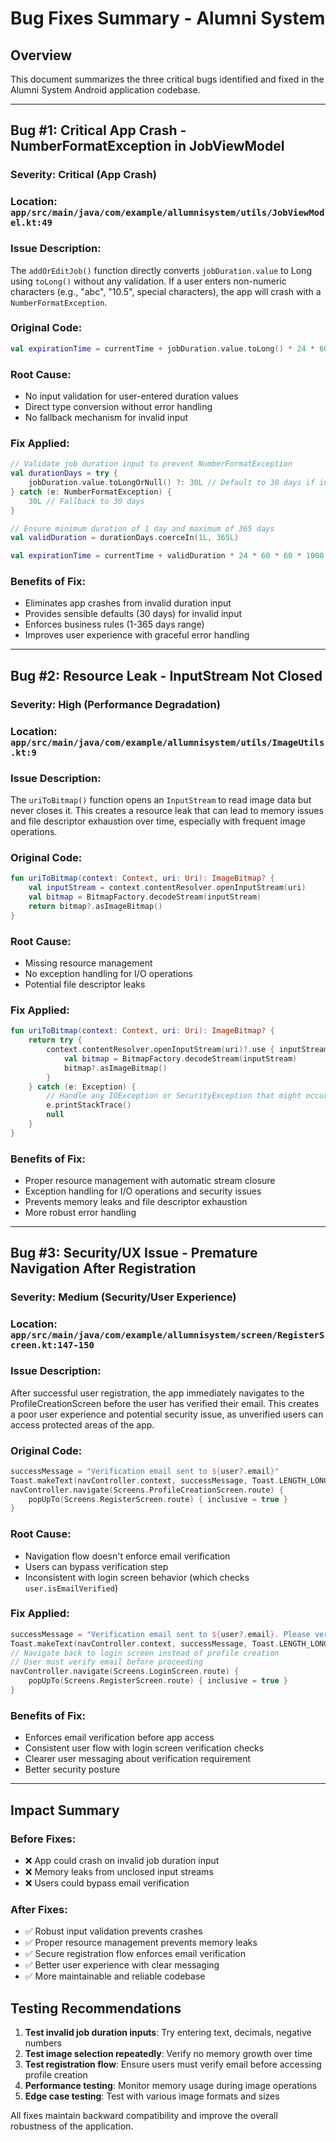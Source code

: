 # Bug Fixes Summary - Alumni System

## Overview
This document summarizes the three critical bugs identified and fixed in the Alumni System Android application codebase.

---

## Bug #1: Critical App Crash - NumberFormatException in JobViewModel

### **Severity**: Critical (App Crash)
### **Location**: `app/src/main/java/com/example/allumnisystem/utils/JobViewModel.kt:49`

### **Issue Description**:
The `addOrEditJob()` function directly converts `jobDuration.value` to Long using `toLong()` without any validation. If a user enters non-numeric characters (e.g., "abc", "10.5", special characters), the app will crash with a `NumberFormatException`.

### **Original Code**:
```kotlin
val expirationTime = currentTime + jobDuration.value.toLong() * 24 * 60 * 60 * 1000
```

### **Root Cause**:
- No input validation for user-entered duration values
- Direct type conversion without error handling
- No fallback mechanism for invalid input

### **Fix Applied**:
```kotlin
// Validate job duration input to prevent NumberFormatException
val durationDays = try {
    jobDuration.value.toLongOrNull() ?: 30L // Default to 30 days if invalid
} catch (e: NumberFormatException) {
    30L // Fallback to 30 days
}

// Ensure minimum duration of 1 day and maximum of 365 days
val validDuration = durationDays.coerceIn(1L, 365L)

val expirationTime = currentTime + validDuration * 24 * 60 * 60 * 1000
```

### **Benefits of Fix**:
- Eliminates app crashes from invalid duration input
- Provides sensible defaults (30 days) for invalid input
- Enforces business rules (1-365 days range)
- Improves user experience with graceful error handling

---

## Bug #2: Resource Leak - InputStream Not Closed

### **Severity**: High (Performance Degradation)
### **Location**: `app/src/main/java/com/example/allumnisystem/utils/ImageUtils.kt:9`

### **Issue Description**:
The `uriToBitmap()` function opens an `InputStream` to read image data but never closes it. This creates a resource leak that can lead to memory issues and file descriptor exhaustion over time, especially with frequent image operations.

### **Original Code**:
```kotlin
fun uriToBitmap(context: Context, uri: Uri): ImageBitmap? {
    val inputStream = context.contentResolver.openInputStream(uri)
    val bitmap = BitmapFactory.decodeStream(inputStream)
    return bitmap?.asImageBitmap()
}
```

### **Root Cause**:
- Missing resource management
- No exception handling for I/O operations
- Potential file descriptor leaks

### **Fix Applied**:
```kotlin
fun uriToBitmap(context: Context, uri: Uri): ImageBitmap? {
    return try {
        context.contentResolver.openInputStream(uri)?.use { inputStream ->
            val bitmap = BitmapFactory.decodeStream(inputStream)
            bitmap?.asImageBitmap()
        }
    } catch (e: Exception) {
        // Handle any IOException or SecurityException that might occur
        e.printStackTrace()
        null
    }
}
```

### **Benefits of Fix**:
- Proper resource management with automatic stream closure
- Exception handling for I/O operations and security issues
- Prevents memory leaks and file descriptor exhaustion
- More robust error handling

---

## Bug #3: Security/UX Issue - Premature Navigation After Registration

### **Severity**: Medium (Security/User Experience)
### **Location**: `app/src/main/java/com/example/allumnisystem/screen/RegisterScreen.kt:147-150`

### **Issue Description**:
After successful user registration, the app immediately navigates to the ProfileCreationScreen before the user has verified their email. This creates a poor user experience and potential security issue, as unverified users can access protected areas of the app.

### **Original Code**:
```kotlin
successMessage = "Verification email sent to ${user?.email}"
Toast.makeText(navController.context, successMessage, Toast.LENGTH_LONG).show()
navController.navigate(Screens.ProfileCreationScreen.route) {
    popUpTo(Screens.RegisterScreen.route) { inclusive = true }
}
```

### **Root Cause**:
- Navigation flow doesn't enforce email verification
- Users can bypass verification step
- Inconsistent with login screen behavior (which checks `user.isEmailVerified`)

### **Fix Applied**:
```kotlin
successMessage = "Verification email sent to ${user?.email}. Please verify your email before logging in."
Toast.makeText(navController.context, successMessage, Toast.LENGTH_LONG).show()
// Navigate back to login screen instead of profile creation
// User must verify email before proceeding
navController.navigate(Screens.LoginScreen.route) {
    popUpTo(Screens.RegisterScreen.route) { inclusive = true }
}
```

### **Benefits of Fix**:
- Enforces email verification before app access
- Consistent user flow with login screen verification checks
- Clearer user messaging about verification requirement
- Better security posture

---

## Impact Summary

### **Before Fixes**:
- ❌ App could crash on invalid job duration input
- ❌ Memory leaks from unclosed input streams
- ❌ Users could bypass email verification

### **After Fixes**:
- ✅ Robust input validation prevents crashes
- ✅ Proper resource management prevents memory leaks
- ✅ Secure registration flow enforces email verification
- ✅ Better user experience with clear messaging
- ✅ More maintainable and reliable codebase

## Testing Recommendations

1. **Test invalid job duration inputs**: Try entering text, decimals, negative numbers
2. **Test image selection repeatedly**: Verify no memory growth over time
3. **Test registration flow**: Ensure users must verify email before accessing profile creation
4. **Performance testing**: Monitor memory usage during image operations
5. **Edge case testing**: Test with various image formats and sizes

All fixes maintain backward compatibility and improve the overall robustness of the application.